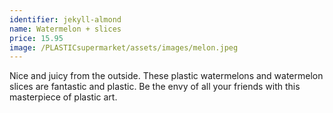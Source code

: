 ```yaml
---
identifier: jekyll-almond
name: Watermelon + slices
price: 15.95
image: /PLASTICsupermarket/assets/images/melon.jpeg
---
```

Nice and juicy from the outside. These plastic watermelons and watermelon slices are fantastic and plastic. Be the envy of all your friends with this masterpiece of plastic art. 
